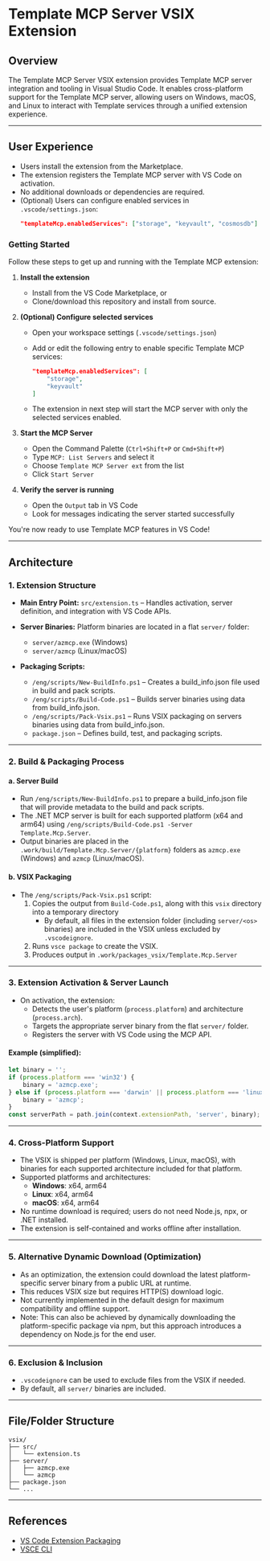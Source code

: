 # Template MCP Server VSIX Extension

## Overview

The Template MCP Server VSIX extension provides Template MCP server integration and tooling in Visual Studio Code. It enables cross-platform support for the Template MCP server, allowing users on Windows, macOS, and Linux to interact with Template services through a unified extension experience.

---

## User Experience

- Users install the extension from the Marketplace.
- The extension registers the Template MCP server with VS Code on activation.
- No additional downloads or dependencies are required.
- (Optional) Users can configure enabled services in `.vscode/settings.json`:
  ```json
  "templateMcp.enabledServices": ["storage", "keyvault", "cosmosdb"]
  ```


### Getting Started

Follow these steps to get up and running with the Template MCP extension:

1. **Install the extension**
	- Install from the VS Code Marketplace, or
	- Clone/download this repository and install from source.

2. **(Optional) Configure selected services**
	 - Open your workspace settings (`.vscode/settings.json`)
	 - Add or edit the following entry to enable specific Template MCP services:

		 ```json
		 "templateMcp.enabledServices": [
			 "storage",
			 "keyvault"
		 ]
		 ```
	 - The extension in next step will start the MCP server with only the selected services enabled.

3. **Start the MCP Server**
	- Open the Command Palette (`Ctrl+Shift+P` or `Cmd+Shift+P`)
	- Type `MCP: List Servers` and select it
	- Choose `Template MCP Server ext` from the list
	- Click `Start Server`

4. **Verify the server is running**
	- Open the `Output` tab in VS Code
	- Look for messages indicating the server started successfully

You're now ready to use Template MCP features in VS Code!

---

## Architecture

### 1. Extension Structure

- **Main Entry Point:**
  `src/extension.ts` – Handles activation, server definition, and integration with VS Code APIs.


- **Server Binaries:**
  Platform binaries are located in a flat `server/` folder:
  - `server/azmcp.exe` (Windows)
  - `server/azmcp` (Linux/macOS)

- **Packaging Scripts:**
  - `/eng/scripts/New-BuildInfo.ps1` – Creates a build_info.json file used in build and pack scripts.
  - `/eng/scripts/Build-Code.ps1` – Builds server binaries using data from build_info.json.
  - `/eng/scripts/Pack-Vsix.ps1` – Runs VSIX packaging on servers binaries using data from build_info.json.
  - `package.json` – Defines build, test, and packaging scripts.

---

### 2. Build & Packaging Process

#### a. Server Build

- Run `/eng/scripts/New-BuildInfo.ps1` to prepare a build_info.json file that will provide metadata to the build and pack scripts.
- The .NET MCP server is built for each supported platform (x64 and arm64) using `/eng/scripts/Build-Code.ps1 -Server Template.Mcp.Server`.
- Output binaries are placed in the `.work/build/Template.Mcp.Server/{platform}` folders as `azmcp.exe` (Windows) and `azmcp` (Linux/macOS).

#### b. VSIX Packaging

- The `/eng/scripts/Pack-Vsix.ps1` script:
  1. Copies the output from `Build-Code.ps1`, along with this `vsix` directory into a temporary directory
     - By default, all files in the extension folder (including `server/<os>` binaries) are included in the VSIX unless excluded by `.vscodeignore`.
  2. Runs `vsce package` to create the VSIX.
  3. Produces output in `.work/packages_vsix/Template.Mcp.Server`
---

### 3. Extension Activation & Server Launch

- On activation, the extension:
  - Detects the user's platform (`process.platform`) and architecture (`process.arch`).
  - Targets the appropriate server binary from the flat `server/` folder.
  - Registers the server with VS Code using the MCP API.

#### Example (simplified):

```typescript
let binary = '';
if (process.platform === 'win32') {
    binary = 'azmcp.exe';
} else if (process.platform === 'darwin' || process.platform === 'linux') {
    binary = 'azmcp';
}
const serverPath = path.join(context.extensionPath, 'server', binary);
```

---


### 4. Cross-Platform Support

- The VSIX is shipped per platform (Windows, Linux, macOS), with binaries for each supported architecture included for that platform.
- Supported platforms and architectures:
  - **Windows**: x64, arm64
  - **Linux**: x64, arm64
  - **macOS**: x64, arm64
- No runtime download is required; users do not need Node.js, npx, or .NET installed.
- The extension is self-contained and works offline after installation.

---

### 5. Alternative Dynamic Download (Optimization)

- As an optimization, the extension could download the latest platform-specific server binary from a public URL at runtime.
- This reduces VSIX size but requires HTTP(S) download logic.
- Not currently implemented in the default design for maximum compatibility and offline support.
- Note: This can also be achieved by dynamically downloading the platform-specific package via npm, but this approach introduces a dependency on Node.js for the end user.
---


### 6. Exclusion & Inclusion

- `.vscodeignore` can be used to exclude files from the VSIX if needed.
- By default, all `server/` binaries are included.

---


## File/Folder Structure

```
vsix/
├── src/
│   └── extension.ts
├── server/
│   ├── azmcp.exe
│   └── azmcp
├── package.json
└── ...
```

---

## References

- [VS Code Extension Packaging](https://code.visualstudio.com/api/working-with-extensions/publishing-extension)
- [VSCE CLI](https://code.visualstudio.com/api/working-with-extensions/publishing-extension#vsce)
